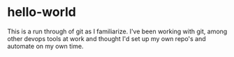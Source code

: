 # hello-world
This is a run through of git as I familiarize.
I've been working with git, among other devops tools at work and thought I'd set up my own repo's and automate on my own time.
